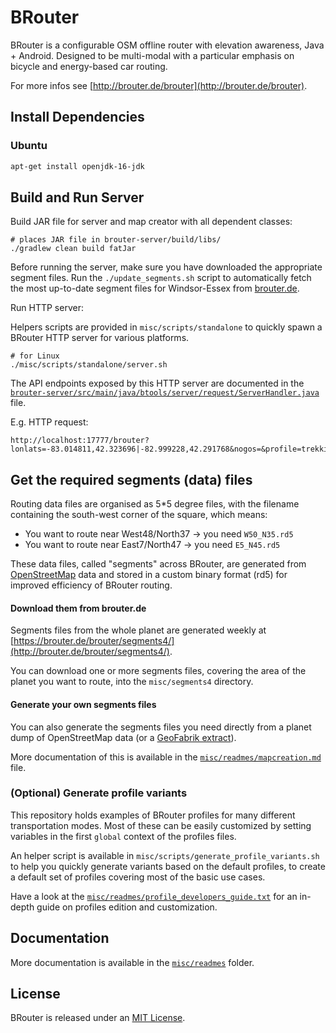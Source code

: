 # BRouter

BRouter is a configurable OSM offline router with elevation awareness, Java +
Android. Designed to be multi-modal with a particular emphasis on bicycle
and energy-based car routing.

For more infos see [http://brouter.de/brouter](http://brouter.de/brouter).

## Install Dependencies

### Ubuntu

```bash
apt-get install openjdk-16-jdk
```

## Build and Run Server

Build JAR file for server and map creator with all dependent classes:

```
# places JAR file in brouter-server/build/libs/
./gradlew clean build fatJar
```

Before running the server, make sure you have downloaded the appropriate segment files. Run the `./update_segments.sh` script to automatically fetch the most up-to-date segment files for Windsor-Essex from [brouter.de](http://brouter.de/brouter/segments4/).

Run HTTP server:

Helpers scripts are provided in `misc/scripts/standalone` to quickly spawn a
BRouter HTTP server for various platforms.

```
# for Linux
./misc/scripts/standalone/server.sh
```

The API endpoints exposed by this HTTP server are documented in the
[`brouter-server/src/main/java/btools/server/request/ServerHandler.java`](brouter-server/src/main/java/btools/server/request/ServerHandler.java)
file.

E.g. HTTP request:

```
http://localhost:17777/brouter?lonlats=-83.014811,42.323696|-82.999228,42.291768&nogos=&profile=trekking&alternativeidx=0&format=geojson
```

## Get the required segments (data) files

Routing data files are organised as 5\*5 degree files,
with the filename containing the south-west corner
of the square, which means:

- You want to route near West48/North37 -> you need `W50_N35.rd5`
- You want to route near East7/North47 -> you need `E5_N45.rd5`

These data files, called "segments" across BRouter, are generated from
[OpenStreetMap](https://www.openstreetmap.org/) data and stored in a custom
binary format (rd5) for improved efficiency of BRouter routing.

#### Download them from brouter.de

Segments files from the whole planet are generated weekly at
[https://brouter.de/brouter/segments4/](http://brouter.de/brouter/segments4/).

You can download one or more segments files, covering the area of the planet
you want to route, into the `misc/segments4` directory.

#### Generate your own segments files

You can also generate the segments files you need directly from a planet dump
of OpenStreetMap data (or a [GeoFabrik extract](https://download.geofabrik.de/)).

More documentation of this is available in the
[`misc/readmes/mapcreation.md`](misc/readmes/mapcreation.md) file.

### (Optional) Generate profile variants

This repository holds examples of BRouter profiles for many different
transportation modes. Most of these can be easily customized by setting
variables in the first `global` context of the profiles files.

An helper script is available in `misc/scripts/generate_profile_variants.sh`
to help you quickly generate variants based on the default profiles, to create
a default set of profiles covering most of the basic use cases.

Have a look at the
[`misc/readmes/profile_developers_guide.txt`](misc/readmes/profile_developers_guide.txt)
for an in-depth guide on profiles edition and customization.

## Documentation

More documentation is available in the [`misc/readmes`](misc/readmes) folder.

## License

BRouter is released under an [MIT License](LICENSE).

